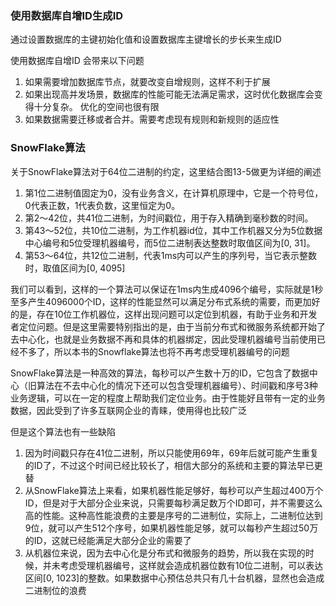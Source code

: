 ### 使用数据库自增ID生成ID

通过设置数据库的主键初始化值和设置数据库主键增长的步长来生成ID



使用数据库自增ID 会带来以下问题

1. 如果需要增加数据库节点，就要改变自增规则，这样不利于扩展
2. 如果出现高并发场景，数据库的性能可能无法满足需求，这时优化数据库会变得十分复杂。 优化的空间也很有限
3. 如果数据需要迁移或者合并。需要考虑现有规则和新规则的适应性



### SnowFlake算法

​	关于SnowFlake算法对于64位二进制的约定，这里结合图13-5做更为详细的阐述

1. 第1位二进制值固定为0，没有业务含义，在计算机原理中，它是一个符号位，0代表正数，1代表负数，这里恒定为0。
2. 第2～42位，共41位二进制，为时间戳位，用于存入精确到毫秒数的时间。
3. 第43～52位，共10位二进制，为工作机器id位，其中工作机器又分为5位数据中心编号和5位受理机器编号，而5位二进制表达整数时取值区间为[0, 31]。
4. 第53～64位，共12位二进制，代表1ms内可以产生的序列号，当它表示整数时，取值区间为[0, 4095]

我们可以看到，这样的一个算法可以保证在1ms内生成4096个编号，实际就是1秒至多产生4096000个ID，这样的性能显然可以满足分布式系统的需要，而更加好的是，存在10位工作机器位，这样出现问题可以定位到机器，有助于业务和开发者定位问题。但是这里需要特别指出的是，由于当前分布式和微服务系统都开始了去中心化，也就是业务数据不再和具体的机器绑定，因此受理机器编号当前使用已经不多了，所以本书的Snowflake算法也将不再考虑受理机器编号的问题

SnowFlake算法是一种高效的算法，每秒可以产生数十万的ID，它包含了数据中心（旧算法在不去中心化的情况下还可以包含受理机器编号）、时间戳和序号3种业务逻辑，可以在一定的程度上帮助我们定位业务。由于性能好且带有一定的业务数据，因此受到了许多互联网企业的青睐，使用得也比较广泛

但是这个算法也有一些缺陷

1. 因为时间戳只存在41位二进制，所以只能使用69年，69年后就可能产生重复的ID了，不过这个时间已经比较长了，相信大部分的系统和主要的算法早已更替
2. 从SnowFlake算法上来看，如果机器性能足够好，每秒可以产生超过400万个ID，但是对于大部分企业来说，只需要每秒满足数万个ID即可，并不需要这么高的性能。这种高性能浪费的主要是序号的二进制位，实际上，二进制位达到9位，就可以产生512个序号，如果机器性能足够，就可以每秒产生超过50万的ID，这就已经能满足大部分企业的需要了
3. 从机器位来说，因为去中心化是分布式和微服务的趋势，所以我在实现的时候，并未考虑受理机器编号，这样就会造成机器位数有10位二进制，可以表达区间[0, 1023]的整数。如果数据中心预估总共只有几十台机器，显然也会造成二进制位的浪费

